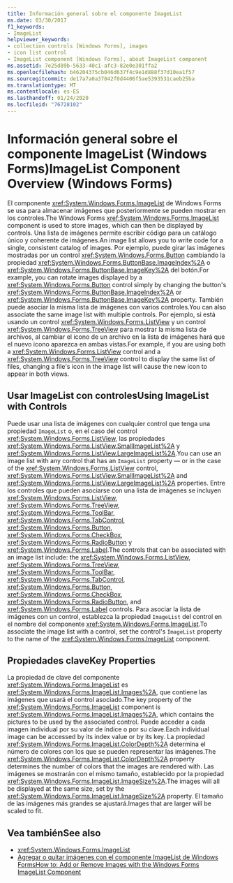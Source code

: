 ```yaml
---
title: Información general sobre el componente ImageList
ms.date: 03/30/2017
f1_keywords:
- ImageList
helpviewer_keywords:
- collection controls [Windows Forms], images
- icon list control
- ImageList component [Windows Forms], about ImageList component
ms.assetid: 7e25d89b-5633-40c1-afc3-82e0e301ffa2
ms.openlocfilehash: b46204375cb046d637f4c9e1d888f37d10ea1f57
ms.sourcegitcommit: de17a7a0a37042f0d4406f5ae5393531caeb25ba
ms.translationtype: MT
ms.contentlocale: es-ES
ms.lasthandoff: 01/24/2020
ms.locfileid: "76728102"
---
```

# <a name="imagelist-component-overview-windows-forms"></a><span data-ttu-id="429ad-102">Información general sobre el componente ImageList (Windows Forms)</span><span class="sxs-lookup"><span data-stu-id="429ad-102">ImageList Component Overview (Windows Forms)</span></span>

<span data-ttu-id="429ad-103">El componente <xref:System.Windows.Forms.ImageList> de Windows Forms se usa para almacenar imágenes que posteriormente se pueden mostrar en los controles.</span><span class="sxs-lookup"><span data-stu-id="429ad-103">The Windows Forms <xref:System.Windows.Forms.ImageList> component is used to store images, which can then be displayed by controls.</span></span> <span data-ttu-id="429ad-104">Una lista de imágenes permite escribir código para un catálogo único y coherente de imágenes.</span><span class="sxs-lookup"><span data-stu-id="429ad-104">An image list allows you to write code for a single, consistent catalog of images.</span></span> <span data-ttu-id="429ad-105">Por ejemplo, puede girar las imágenes mostradas por un control <xref:System.Windows.Forms.Button> cambiando la propiedad <xref:System.Windows.Forms.ButtonBase.ImageIndex%2A> o <xref:System.Windows.Forms.ButtonBase.ImageKey%2A> del botón.</span><span class="sxs-lookup"><span data-stu-id="429ad-105">For example, you can rotate images displayed by a <xref:System.Windows.Forms.Button> control simply by changing the button's <xref:System.Windows.Forms.ButtonBase.ImageIndex%2A> or <xref:System.Windows.Forms.ButtonBase.ImageKey%2A> property.</span></span> <span data-ttu-id="429ad-106">También puede asociar la misma lista de imágenes con varios controles.</span><span class="sxs-lookup"><span data-stu-id="429ad-106">You can also associate the same image list with multiple controls.</span></span> <span data-ttu-id="429ad-107">Por ejemplo, si está usando un control <xref:System.Windows.Forms.ListView> y un control <xref:System.Windows.Forms.TreeView> para mostrar la misma lista de archivos, al cambiar el icono de un archivo en la lista de imágenes hará que el nuevo icono aparezca en ambas vistas.</span><span class="sxs-lookup"><span data-stu-id="429ad-107">For example, if you are using both a <xref:System.Windows.Forms.ListView> control and a <xref:System.Windows.Forms.TreeView> control to display the same list of files, changing a file's icon in the image list will cause the new icon to appear in both views.</span></span>

## <a name="using-imagelist-with-controls"></a><span data-ttu-id="429ad-108">Usar ImageList con controles</span><span class="sxs-lookup"><span data-stu-id="429ad-108">Using ImageList with Controls</span></span>

<span data-ttu-id="429ad-109">Puede usar una lista de imágenes con cualquier control que tenga una propiedad `ImageList` o, en el caso del control <xref:System.Windows.Forms.ListView>, las propiedades <xref:System.Windows.Forms.ListView.SmallImageList%2A> y <xref:System.Windows.Forms.ListView.LargeImageList%2A>.</span><span class="sxs-lookup"><span data-stu-id="429ad-109">You can use an image list with any control that has an `ImageList` property — or in the case of the <xref:System.Windows.Forms.ListView> control, <xref:System.Windows.Forms.ListView.SmallImageList%2A> and <xref:System.Windows.Forms.ListView.LargeImageList%2A> properties.</span></span> <span data-ttu-id="429ad-110">Entre los controles que pueden asociarse con una lista de imágenes se incluyen <xref:System.Windows.Forms.ListView>, <xref:System.Windows.Forms.TreeView>, <xref:System.Windows.Forms.ToolBar>, <xref:System.Windows.Forms.TabControl>, <xref:System.Windows.Forms.Button>, <xref:System.Windows.Forms.CheckBox>, <xref:System.Windows.Forms.RadioButton> y <xref:System.Windows.Forms.Label>.</span><span class="sxs-lookup"><span data-stu-id="429ad-110">The controls that can be associated with an image list include: the <xref:System.Windows.Forms.ListView>, <xref:System.Windows.Forms.TreeView>, <xref:System.Windows.Forms.ToolBar>, <xref:System.Windows.Forms.TabControl>, <xref:System.Windows.Forms.Button>, <xref:System.Windows.Forms.CheckBox>, <xref:System.Windows.Forms.RadioButton>, and <xref:System.Windows.Forms.Label> controls.</span></span> <span data-ttu-id="429ad-111">Para asociar la lista de imágenes con un control, establezca la propiedad `ImageList` del control en el nombre del componente <xref:System.Windows.Forms.ImageList>.</span><span class="sxs-lookup"><span data-stu-id="429ad-111">To associate the image list with a control, set the control's `ImageList` property to the name of the <xref:System.Windows.Forms.ImageList> component.</span></span>

## <a name="key-properties"></a><span data-ttu-id="429ad-112">Propiedades clave</span><span class="sxs-lookup"><span data-stu-id="429ad-112">Key Properties</span></span>

<span data-ttu-id="429ad-113">La propiedad de clave del componente <xref:System.Windows.Forms.ImageList> es <xref:System.Windows.Forms.ImageList.Images%2A>, que contiene las imágenes que usará el control asociado.</span><span class="sxs-lookup"><span data-stu-id="429ad-113">The key property of the <xref:System.Windows.Forms.ImageList> component is <xref:System.Windows.Forms.ImageList.Images%2A>, which contains the pictures to be used by the associated control.</span></span> <span data-ttu-id="429ad-114">Puede acceder a cada imagen individual por su valor de índice o por su clave.</span><span class="sxs-lookup"><span data-stu-id="429ad-114">Each individual image can be accessed by its index value or by its key.</span></span> <span data-ttu-id="429ad-115">La propiedad <xref:System.Windows.Forms.ImageList.ColorDepth%2A> determina el número de colores con los que se pueden representar las imágenes.</span><span class="sxs-lookup"><span data-stu-id="429ad-115">The <xref:System.Windows.Forms.ImageList.ColorDepth%2A> property determines the number of colors that the images are rendered with.</span></span> <span data-ttu-id="429ad-116">Las imágenes se mostrarán con el mismo tamaño, establecido por la propiedad <xref:System.Windows.Forms.ImageList.ImageSize%2A>.</span><span class="sxs-lookup"><span data-stu-id="429ad-116">The images will all be displayed at the same size, set by the <xref:System.Windows.Forms.ImageList.ImageSize%2A> property.</span></span> <span data-ttu-id="429ad-117">El tamaño de las imágenes más grandes se ajustará.</span><span class="sxs-lookup"><span data-stu-id="429ad-117">Images that are larger will be scaled to fit.</span></span>

## <a name="see-also"></a><span data-ttu-id="429ad-118">Vea también</span><span class="sxs-lookup"><span data-stu-id="429ad-118">See also</span></span>

- <xref:System.Windows.Forms.ImageList>
- [<span data-ttu-id="429ad-119">Agregar o quitar imágenes con el componente ImageList de Windows Forms</span><span class="sxs-lookup"><span data-stu-id="429ad-119">How to: Add or Remove Images with the Windows Forms ImageList Component</span></span>](how-to-add-or-remove-images-with-the-windows-forms-imagelist-component.md)

